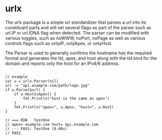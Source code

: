 
# urlx

The urlx package is a simple url standardizer that parses a url into its constituant  parts and will set several flags as part of the parser such as url.IP or url.IDNA flag when detected. The parser can be modified with various toggles, such as noWWW, noPort, noPage as well as various controls flags such as onlyIP, onlyApex, or onlyHost.

The Parser is used to generally confirms the hostname has the required format and generates the tld, apex, and host along with the tld kind for the domain and reports only the host for an IPv4/6 address.

```golang

// example
var u = urlx.Parser(nil)
url := "api.example.com/path/logo.jpg"
if u.Parse(&url) {
    if u.HostIsApex() {
        fmt.Println("host is the same as apex")
    }
    fmt.Println("apex=", u.Apex, "host=", u.Host)
}

// === RUN   TestOne
// apex= example.com host= api.example.com
// --- PASS: TestOne (0.00s)
// PASS

```


